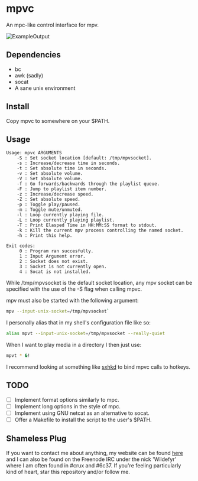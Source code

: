 mpvc
====

An mpc-like control interface for mpv.

![ExampleOutput](https://github.com/Wildefyr/mpvc/blob/master/exampleOutput.png)

Dependencies
------------

- bc
- awk (sadly)
- socat
- A sane unix environment

Install
-------

Copy mpvc to somewhere on your $PATH.

Usage
-----

```
Usage: mpvc ARGUMENTS
    -S : Set socket location [default: /tmp/mpvsocket].
    -s : Increase/decrease time in seconds.
    -t : Set absolute time in seconds.
    -v : Set absolute volume.
    -V : Set absolute volume.
    -f : Go forwards/backwards through the playlist queue.
    -F : Jump to playlist item number.
    -z : Increase/decrease speed.
    -Z : Set absolute speed.
    -p : Toggle play/paused.
    -m : Toggle mute/unmuted.
    -l : Loop currently playing file.
    -L : Loop currently playing playlist.
    -T : Print Elasped Time in HH:MM:SS format to stdout.
    -k : Kill the current mpv process controlling the named socket.
    -h : Print this help.

Exit codes:
     0 : Program ran succesfully.
     1 : Input Argument error.
     2 : Socket does not exist.
     3 : Socket is not currently open.
     4 : Socat is not installed.
```

While /tmp/mpvsocket is the default socket location, any mpv socket can be
specified with the use of the -S flag when calling mpvc.

mpv must also be started with the following argument:

```bash
mpv --input-unix-socket=/tmp/mpvsocket`
```

I personally alias that in my shell's configuration file like so:

```bash
alias mpvt --input-unix-socket=/tmp/mpvsocket --really-quiet
```

When I want to play media in a directory I then just use:

```bash
mpvt * &!
```

I recommend looking at something like [sxhkd](https://github.com/baskerville/sxhkd)
to bind mpvc calls to hotkeys.

TODO
----

- [ ] Implement format options similarly to mpc.
- [ ] Implement long options in the style of mpc.
- [ ] Implement using GNU netcat as an alternative to socat.
- [ ] Offer a Makefile to install the script to the user's $PATH.

Shameless Plug
--------------

If you want to contact me about anything, my website can be found
[here](http://wildefyr.net) and I can also be found on the Freenode IRC under
the nick 'Wildefyr' where I am often found in #crux and #6c37. If you're
feeling particularly kind of heart, star this repository and/or follow me.
